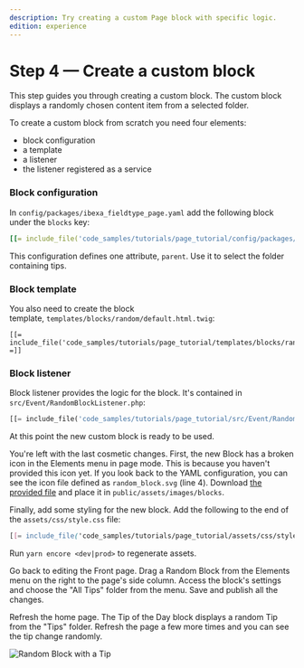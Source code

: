 ```yaml
---
description: Try creating a custom Page block with specific logic.
edition: experience
---
```


# Step 4 — Create a custom block

This step guides you through creating a custom block.
The custom block displays a randomly chosen content item from a selected folder.

To create a custom block from scratch you need four elements:

- block configuration
- a template
- a listener
- the listener registered as a service

### Block configuration

In `config/packages/ibexa_fieldtype_page.yaml` add the following block under the `blocks` key:

``` yaml hl_lines="10"
[[= include_file('code_samples/tutorials/page_tutorial/config/packages/ibexa_fieldtype_page.yaml', 24, 42) =]]
```

This configuration defines one attribute, `parent`.
Use it to select the folder containing tips.

### Block template

You also need to create the block template, `templates/blocks/random/default.html.twig`:

``` html+twig
[[= include_file('code_samples/tutorials/page_tutorial/templates/blocks/random/default.html.twig') =]]
```

### Block listener

Block listener provides the logic for the block.
It's contained in `src/Event/RandomBlockListener.php`:

``` php
[[= include_file('code_samples/tutorials/page_tutorial/src/Event/RandomBlockListener.php') =]]
```

At this point the new custom block is ready to be used.

You're left with the last cosmetic changes.
First, the new Block has a broken icon in the Elements menu in page mode.
This is because you haven't provided this icon yet.
If you look back to the YAML configuration, you can see the icon file defined as `random_block.svg` (line 4). Download [the provided file](https://github.com/ibexa/documentation-developer/blob/master/code_samples/tutorials/page_tutorial_starting_point/public/assets/images/blocks/random_block.svg) and place it in `public/assets/images/blocks`.

Finally, add some styling for the new block. Add the following to the end of the `assets/css/style.css` file:

``` css
[[= include_file('code_samples/tutorials/page_tutorial/assets/css/style.css', 208, 228) =]]
```

Run `yarn encore <dev|prod>` to regenerate assets.

Go back to editing the Front page.
Drag a Random Block from the Elements menu on the right to the page's side column.
Access the block's settings and choose the "All Tips" folder from the menu. Save and publish all the changes.

Refresh the home page.
The Tip of the Day block displays a random Tip from the "Tips" folder.
Refresh the page a few more times and you can see the tip change randomly.

![Random Block with a Tip](enterprise_tut_random_block.png "Random Block with a Tip")
